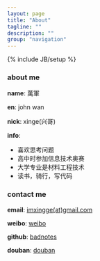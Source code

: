 ```yaml
---
layout: page
title: "About"
tagline: ""
description: ""
group: "navigation"
---
```

{% include JB/setup %}

### about me

**name**: 萬軍

**en**: john wan

**nick**: xinge(兴哥)

**info**: 

* 喜欢思考问题
* 高中时参加信息技术奥赛
* 大学专业是材料工程技术
* 读书，骑行，写代码

### contact me

**email**: [imxingge(at)gmail.com][email]

**weibo**: [weibo][weibo]

**github**: [badnotes][github]

**douban**: [douban][douban]


[email]: mailto:imxingge@gmail.com
[weibo]: http://weibo.com/wj10000
[github]: http://github.com/badnotes
[douban]: http://www.douban.com/people/whx10000/
